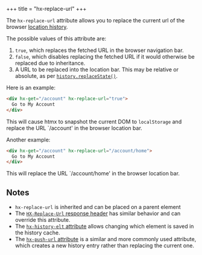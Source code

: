 +++
title = "hx-replace-url"
+++

The `hx-replace-url` attribute allows you to replace the current url of the browser [location history](https://developer.mozilla.org/en-US/docs/Web/API/History_API).

The possible values of this attribute are:

1. `true`, which replaces the fetched URL in the browser navigation bar.
2. `false`, which disables replacing the fetched URL if it would otherwise be replaced due to inheritance.
3. A URL to be replaced into the location bar.
   This may be relative or absolute, as per [`history.replaceState()`](https://developer.mozilla.org/en-US/docs/Web/API/History/replaceState).

Here is an example:

```html
<div hx-get="/account" hx-replace-url="true">
  Go to My Account
</div>
```

This will cause htmx to snapshot the current DOM to `localStorage` and replace the URL `/account' in the browser location bar.

Another example:

```html
<div hx-get="/account" hx-replace-url="/account/home">
  Go to My Account
</div>
```

This will replace the URL `/account/home' in the browser location bar.

## Notes

* `hx-replace-url` is inherited and can be placed on a parent element
* The [`HX-Replace-Url` response header](@/headers/hx-replace-url.md) has similar behavior and can override this attribute.
* The [`hx-history-elt` attribute](@/attributes/hx-history-elt.md) allows changing which element is saved in the history cache.
* The [`hx-push-url` attribute](@/attributes/hx-push-url.md) is a similar and more commonly used attribute, which creates a 
  new history entry rather than replacing the current one.
